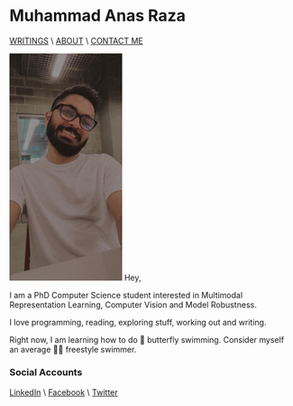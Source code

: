 # Muhammad Anas Raza


[WRITINGS](writings.md) \ [ABOUT](about.md) \ [CONTACT ME](mailto:mraza@oakland.edu)

<img src="myphoto.jpeg" alt="Muhammad Anas Raza" width="200" >
Hey,

I am a PhD Computer Science student interested in Multimodal Representation Learning, Computer Vision and Model Robustness. 

I love programming, reading, exploring stuff, working out and writing.

Right now, I am learning how to do  :butterfly: butterfly swimming. Consider myself an average :swimming_man:	freestyle swimmer. 


### Social Accounts 

[LinkedIn](https://linkedin.com/in/memanasraza) \ [Facebook](https://facebook.com/anas.init) \ [Twitter](https://twitter.com/anas_raza_m) 
